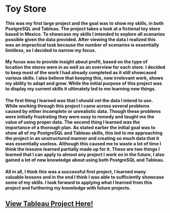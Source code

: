 # Toy Store
#### 	This was my first large project and the goal was to show my skills, in both PostgreSQL and Tableau. The project takes a look at a fictional toy store based in Mexico. To showcase my skills I intended to explore all scenarios possible given the data provided. After viewing the data I realized this was an impractical task because the number of scenarios is essentially limitless, so I decided to narrow my focus. 
#### 	My focus was to provide insight about profit, based on the type of location the stores were in as well as an overview for each store. I decided to keep most of the work I had already completed as it still showcased various skills. I also believe that keeping this, now irrelevant work, shows my ability to adapt and grow. While the initial purpose of this project was to display my current skills it ultimately led to me learning new things.
####  	The first thing I learned was that I should vet the data I intend to use. While working through this project I came across several problems caused by either incomplete or unrealistic data. Though these problems were initially frustrating they were easy to remedy and taught me the value of using proper data. The second thing I learned was the importance of a thorough plan. As stated earlier the initial goal was to show all of my PostgreSQL and Tableau skills, this led to me approaching the project in an unstructured manner and creating so much data that it was essentially useless. Although this caused me to waste a lot of time I think the lessons learned partially made up for it. These are two things I learned that I can apply to almost any project I work on in the future, I also gained a lot of new knowledge about using both PostgreSQL and Tableau.
####	 All in all, I think this was a successful first project, I learned many valuable lessons and in the end I think I was able to sufficiently showcase some of my skills. I look forward to applying what I learned from this project and furthering my knowledge with future projects. 
## <a href="https://public.tableau.com/app/profile/tyrell.roberts/viz/ToyStore_16553383506020/Story"> View Tableau Project Here!</a> 
